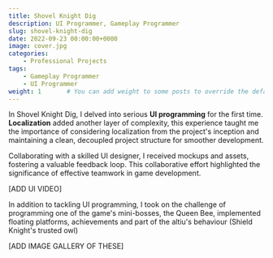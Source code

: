 ```yaml
---
title: Shovel Knight Dig
description: UI Programmer, Gameplay Programmer
slug: shovel-knight-dig
date: 2022-09-23 00:00:00+0000
image: cover.jpg
categories:
    - Professional Projects
tags:
    - Gameplay Programmer
    - UI Programmer
weight: 1       # You can add weight to some posts to override the default sorting (date descending)
---
```


In Shovel Knight Dig, I delved into serious **UI programming** for the first time. **Localization** added another layer of complexity, this experience taught me the importance of considering localization from the project's inception and maintaining a clean, decoupled project structure for smoother development.

Collaborating with a skilled UI designer, I received mockups and assets, fostering a valuable feedback loop. This collaborative effort highlighted the significance of effective teamwork in game development.

[ADD UI VIDEO]

In addition to tackling UI programming, I took on the challenge of programming one of the game's mini-bosses, the Queen Bee, implemented floating platforms, achievements and part of the altiu's behaviour (Shield Knight's trusted owl)

[ADD IMAGE GALLERY OF THESE]

